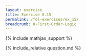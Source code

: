 ```yaml
---
layout: exercise
title: Exercise 8.15
permalink: /fol-exercises/ex_15/
breadcrumb: 8-First-Order-Logic
---
```


{% include mathjax_support %}

<div><i class="arrow-up loader" data-chapter="fol-exercises" data-exercise="ex_15" data-rating="0"></i></div>
{% include_relative question.md %}

